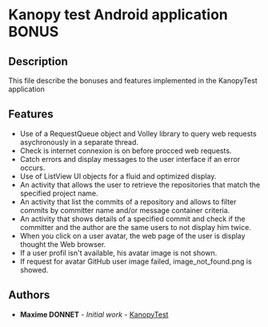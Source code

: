 # Kanopy test Android application BONUS

## Description
This file describe the bonuses and features implemented in the KanopyTest application

## Features
* Use of a RequestQueue object and Volley library to query web requests asychronously in a separate thread.
* Check is internet connexion is on before procced web requests.
* Catch errors and display messages to the user interface if an error occurs.
* Use of ListView UI objects for a fluid and optimized display.
* An activity that allows the user to retrieve the repositories that match the specified project name.
* An activity that list the commits of a repository and allows to filter commits by committer name and/or message container criteria.
* An activity that shows details of a specified commit and check if the committer and the author are the same users to not display him twice.
* When you click on a user avatar, the web page of the user is display thought the Web browser.
* If a user profil isn't available, his avatar image is not shown.
* If request for avatar GitHub user image failed, image_not_found.png is showed.

## Authors

* **Maxime DONNET** - *Initial work* - [KanopyTest](https://github.com/maxou75/KanopyTest)

